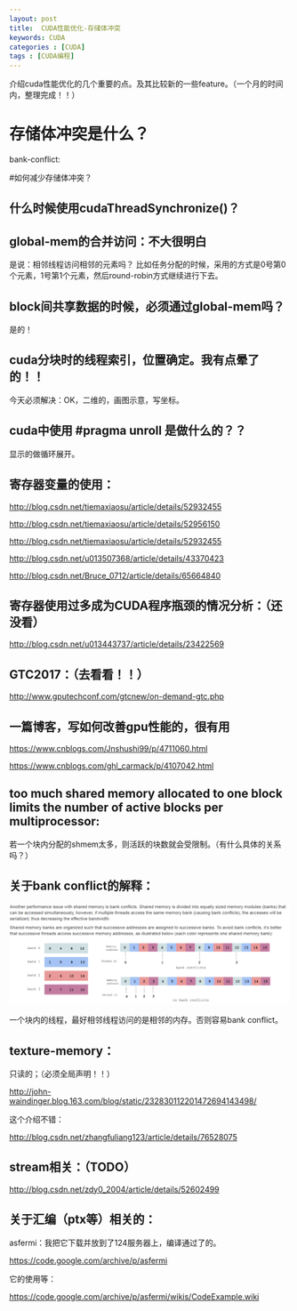 ```yaml
---
layout: post
title:  CUDA性能优化-存储体冲突
keywords: CUDA
categories : [CUDA]
tags : [CUDA编程]
---
```


介绍cuda性能优化的几个重要的点。及其比较新的一些feature。（一个月的时间内，整理完成！！）


# 存储体冲突是什么？

bank-conflict:


#如何减少存储体冲突？



## 什么时候使用cudaThreadSynchronize()？




## global-mem的合并访问：不大很明白

是说：相邻线程访问相邻的元素吗？
比如任务分配的时候，采用的方式是0号第0个元素，1号第1个元素，然后round-robin方式继续进行下去。

## block间共享数据的时候，必须通过global-mem吗？

是的！


## cuda分块时的线程索引，位置确定。我有点晕了的！！


今天必须解决：OK，二维的，画图示意，写坐标。



## cuda中使用 #pragma unroll 是做什么的？？

显示的做循环展开。

## 寄存器变量的使用：

http://blog.csdn.net/tiemaxiaosu/article/details/52932455

http://blog.csdn.net/tiemaxiaosu/article/details/52956150

http://blog.csdn.net/tiemaxiaosu/article/details/52932455

http://blog.csdn.net/u013507368/article/details/43370423

http://blog.csdn.net/Bruce_0712/article/details/65664840


## 寄存器使用过多成为CUDA程序瓶颈的情况分析：（还没看）

http://blog.csdn.net/u013443737/article/details/23422569


## GTC2017：（去看看！！）

http://www.gputechconf.com/gtcnew/on-demand-gtc.php



## 一篇博客，写如何改善gpu性能的，很有用

https://www.cnblogs.com/Jnshushi99/p/4711060.html

https://www.cnblogs.com/ghl_carmack/p/4107042.html



## too much shared memory allocated to one block limits the number of active blocks per multiprocessor:

若一个块内分配的shmem太多，则活跃的块数就会受限制。（有什么具体的关系吗？）



## 关于bank conflict的解释：

![](/images/cuda/bank-conflict.png)

一个块内的线程，最好相邻线程访问的是相邻的内存。否则容易bank conflict。


## texture-memory：

只读的；（必须全局声明！！）

http://john-waindinger.blog.163.com/blog/static/232830112201472694143498/

这个介绍不错：


http://blog.csdn.net/zhangfuliang123/article/details/76528075


## stream相关：（TODO）

http://blog.csdn.net/zdy0_2004/article/details/52602499


## 关于汇编（ptx等）相关的：

asfermi：我把它下载并放到了124服务器上，编译通过了的。

https://code.google.com/archive/p/asfermi

它的使用等：

https://code.google.com/archive/p/asfermi/wikis/CodeExample.wiki








